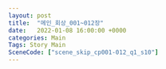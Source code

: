 ```yaml
---
layout: post
title:  "메인_회상_001~012장"
date:   2022-01-08 16:00:00 +0000
categories: Main
Tags: Story Main
SceneCode: ["scene_skip_cp001-012_q1_s10"]
---
```

